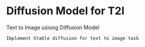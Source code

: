 # Diffusion Model  for T2I
 Text to Image usiong Diffusion Model

    Implement Stable diffusion for text to image task
